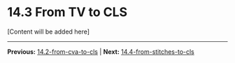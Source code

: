 # 14.3 From TV to CLS

[Content will be added here]

---

**Previous:** [14.2-from-cva-to-cls](./14.2-from-cva-to-cls.md) | **Next:** [14.4-from-stitches-to-cls](./14.4-from-stitches-to-cls.md)
